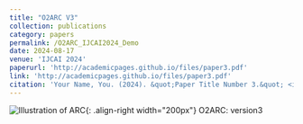 ```yaml
---
title: "O2ARC V3"
collection: publications
category: papers
permalink: /O2ARC_IJCAI2024_Demo
date: 2024-08-17
venue: 'IJCAI 2024'
paperurl: 'http://academicpages.github.io/files/paper3.pdf'
link: 'http://academicpages.github.io/files/paper3.pdf'
citation: 'Your Name, You. (2024). &quot;Paper Title Number 3.&quot; <i>GitHub Journal of Bugs</i>. 1(3).'
---
```


![Illustration of ARC](/images/mstile-310x310.png){: .align-right width="200px"}
O2ARC: version3